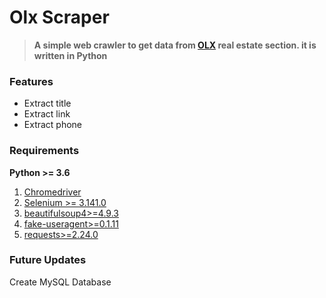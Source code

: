 
# Olx Scraper

> **A simple web crawler to get data from [OLX](https://www.olx.ua/) real estate section. it is written in Python** 

### Features

  - Extract title
  - Extract link
  - Extract phone

### Requirements

**Python >= 3.6** 
1.	[Chromedriver](https://chromedriver.chromium.org/)
2.	[Selenium >= 3.141.0](https://pypi.org/project/selenium/)
3.	[beautifulsoup4>=4.9.3](https://pypi.org/project/beautifulsoup4/)
4.	[fake-useragent>=0.1.11](https://pypi.org/project/fake-useragent/)
5.	[requests>=2.24.0](https://pypi.org/project/requests/)


### Future Updates
Create MySQL Database
